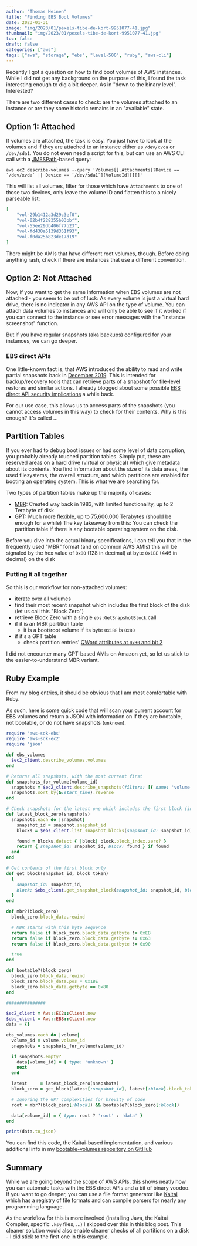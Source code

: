 ```yaml
---
author: "Thomas Heinen"
title: "Finding EBS Boot Volumes"
date: 2023-01-31
image: "img/2023/01/pexels-tibe-de-kort-9951077-41.jpg"
thumbnail: "img/2023/01/pexels-tibe-de-kort-9951077-41.jpg"
toc: false
draft: false
categories: ["aws"]
tags: ["aws", "storage", "ebs", "level-500", "ruby", "aws-cli"]
---
```

Recently I got a question on how to find boot volumes of AWS instances. While I did not get any background on the purpose of this, I found the task interesting enough to dig a bit deeper. As in "down to the binary level". Interested?

<!--more-->
There are two different cases to check: are the volumes attached to an instance or are they some historic remains in an "available" state.

## Option 1: Attached

If volumes are attached, the task is easy. You just have to look at the volumes and if they are attached to an instance either as `/dev/xvda` or `/dev/sda1`. You do not even need a script for this, but can use an AWS CLI call with a [JMESPath](https://jmespath.org/)-based query:

```shell
aws ec2 describe-volumes --query 'Volumes[].Attachments[?Device == `/dev/xvda` || Device == `/dev/sda1`][VolumeId][][]'
```

This will list all volumes, filter for those which have `Attachments` to one of those two devices, only leave the volume ID and flatten this to a nicely parseable list:

```json
[
	"vol-29b1412a3d29c3ef0",
	"vol-02b4f228355b03bbf",
	"vol-55ee29db406f77b23",
	"vol-fd430a5139d351f93",
    "vol-f0da25b823de17d19"
]
```

There might be AMIs that have different root volumes, though. Before doing anything rash, check if there are instances that use a different convention.

## Option 2: Not Attached

Now, if you want to get the same information when EBS volumes are not attached - you seem to be out of luck: As every volume is just a virtual hard drive, there is no indicator in any AWS API on the type of volume. You can attach data volumes to instances and will only be able to see if it worked if you can connect to the instance or see error messages with the "instance screenshot" function.

But if you have regular snapshots (aka backups) configured for your instances, we can go deeper.

### EBS direct APIs
One little-known fact is, that AWS introduced the ability to read and write partial snapshots back in [December 2019](https://aws.amazon.com/about-aws/whats-new/2019/12/aws-launches-ebs-direct-apis-that-provide-read-access-to-ebs-snapshot-data-enabling-backup-providers-to-achieve-faster-backups-of-ebs-volumes-at-lower-costs/). This is intended for backup/recovery tools that can retrieve parts of a snapshot for file-level restores and similar actions. I already blogged about some possible [EBS direct API security implications](https://www.tecracer.com/blog/2021/09/be-aware-of-ebs-direct-apis.html) a while back.

For our use case, this allows us to access parts of the snapshots (you cannot access volumes in this way) to check for their contents. Why is this enough? It's called ...

## Partition Tables

If you ever had to debug boot issues or had some level of data corruption, you probably already touched partition tables. Simply put, these are reserved areas on a hard drive (virtual or physical) which give metadata about its contents. You find information about the size of its data areas, the used filesystems, the overall structure, and which partitions are enabled for booting an operating system. This is what we are searching for.

Two types of partition tables make up the majority of cases:

* [MBR](https://en.wikipedia.org/wiki/Master_boot_record): Created way back in 1983, with limited functionality, up to 2 Terabyte of disk
* [GPT](https://en.wikipedia.org/wiki/GUID_Partition_Table): Much more flexible, up to 75,600,000 Terabytes (should be enough for a while)
The key takeaway from this: You can check the partition table if there is any bootable operating system on the disk.

Before you dive into the actual binary specifications, I can tell you that in the frequently used "MBR" format (and on common AWS AMIs) this will be signaled by the hex value of `0x80` (128 in decimal) at byte `0x1BE` (446 in decimal) on the disk

### Putting it all together

So this is our workflow for non-attached volumes:

* iterate over all volumes
* find their most recent snapshot which includes the first block of the disk (let us call this "Block Zero")
* retrieve Block Zero with a single `ebs:GetSnapshotBlock` call
* if it is an MBR partition table
	* it is a boot/root volume if its byte `0x1BE` is `0x80`
* if it's a GPT table
	* check partition entries' [QWord attributes at `0x30` and bit 2](https://en.wikipedia.org/wiki/GUID_Partition_Table#Partition_entries_(LBA_2%E2%80%9333))

I did not encounter many GPT-based AMIs on Amazon yet, so let us stick to the easier-to-understand MBR variant.

## Ruby Example

From my blog entries, it should be obvious that I am most comfortable with Ruby.

As such, here is some quick code that will scan your current account for EBS volumes and return a JSON with information on if they are bootable, not bootable, or do not have snapshots (`unknown`).

```ruby
require 'aws-sdk-ebs'
require 'aws-sdk-ec2'
require 'json'

def ebs_volumes
  $ec2_client.describe_volumes.volumes
end

# Returns all snapshots, with the most current first
def snapshots_for_volume(volume_id)
  snapshots = $ec2_client.describe_snapshots(filters: [{ name: 'volume-id', values: [volume_id] }]).snapshots
  snapshots.sort_by(&:start_time).reverse
end

# Check snapshots for the latest one which includes the first block (index 0)
def latest_block_zero(snapshots)
  snapshots.each do |snapshot|
    snapshot_id = snapshot.snapshot_id
    blocks = $ebs_client.list_snapshot_blocks(snapshot_id: snapshot_id).blocks

    found = blocks.detect { |block| block.block_index.zero? }
    return { snapshot_id: snapshot_id, block: found } if found
  end
end

# Get contents of the first block only
def get_block(snapshot_id, block_token)
  {
    snapshot_id: snapshot_id,
    block: $ebs_client.get_snapshot_block(snapshot_id: snapshot_id, block_index: 0, block_token: block_token)
  }
end

def mbr?(block_zero)
  block_zero.block_data.rewind

  # MBR starts with this byte sequence
  return false if block_zero.block_data.getbyte != 0xEB
  return false if block_zero.block_data.getbyte != 0x63
  return false if block_zero.block_data.getbyte != 0x90

  true
end

def bootable?(block_zero)
  block_zero.block_data.rewind
  block_zero.block_data.pos = 0x1BE
  block_zero.block_data.getbyte == 0x80
end

###############

$ec2_client = Aws::EC2::Client.new
$ebs_client = Aws::EBS::Client.new
data = {}

ebs_volumes.each do |volume|
  volume_id = volume.volume_id
  snapshots = snapshots_for_volume(volume_id)

  if snapshots.empty?
    data[volume_id] = { type: 'unknown' }
    next
  end

  latest     = latest_block_zero(snapshots)
  block_zero = get_block(latest[:snapshot_id], latest[:block].block_token)

  # Ignoring the GPT complexities for brevity of code
  root = mbr?(block_zero[:block]) && bootable?(block_zero[:block])

  data[volume_id] = { type: root ? 'root' : 'data' }
end

print(data.to_json)
```

You can find this code, the Kaitai-based implementation, and various additional info in my [bootable-volumes repository on GitHub](https://github.com/tecracer-theinen/bootable-volumes)

## Summary

While we are going beyond the scope of AWS APIs, this shows neatly how you can automate tasks with the EBS direct APIs and a bit of binary voodoo. If you want to go deeper, you can use a file format generator like [Kaitai](https://kaitai.io) which has a registry of file formats and can compile parsers for nearly any programming language.

As the workflow for this is more involved (installing Java, the Kaitai Compiler, specific `.ksy` files, ...) I skipped over this in this blog post. This cleaner solution would also enable cleaner checks of all partitions on a disk - I did stick to the first one in this example.
